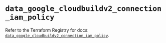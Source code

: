 # `data_google_cloudbuildv2_connection_iam_policy`

Refer to the Terraform Registry for docs: [`data_google_cloudbuildv2_connection_iam_policy`](https://registry.terraform.io/providers/hashicorp/google-beta/6.10.0/docs/data-sources/google_cloudbuildv2_connection_iam_policy).
